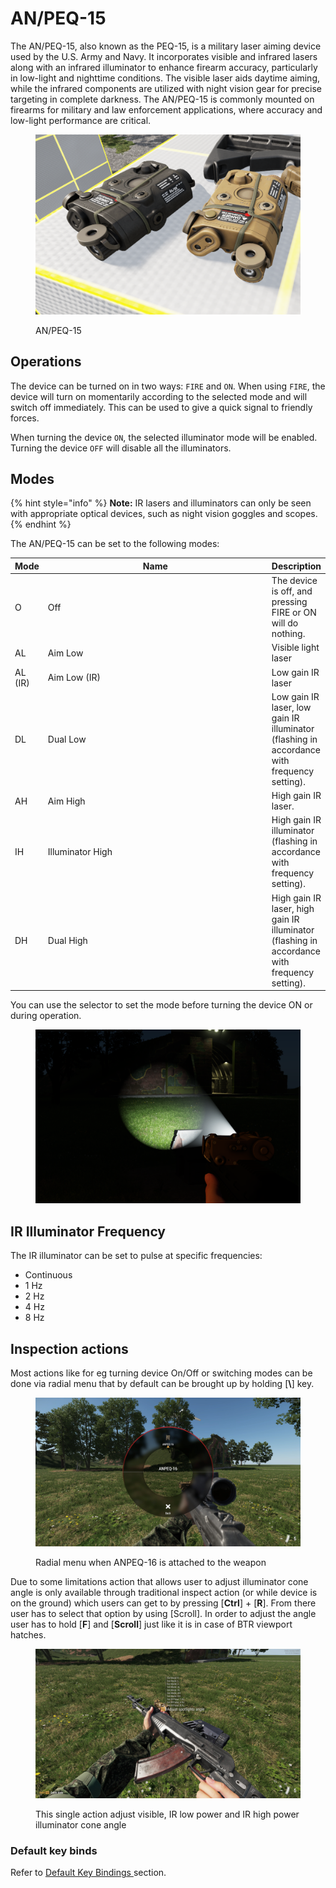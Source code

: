 # AN/PEQ-15

The AN/PEQ-15, also known as the PEQ-15, is a military laser aiming device used by the U.S. Army and Navy. It incorporates visible and infrared lasers along with an infrared illuminator to enhance firearm accuracy, particularly in low-light and nighttime conditions. The visible laser aids daytime aiming, while the infrared components are utilized with night vision gear for precise targeting in complete darkness. The AN/PEQ-15 is commonly mounted on firearms for military and law enforcement applications, where accuracy and low-light performance are critical.

<figure><img src="../../../../../../.gitbook/assets/image (29).png" alt=""><figcaption><p>AN/PEQ-15</p></figcaption></figure>

## Operations

The device can be turned on in two ways: `FIRE` and `ON`. When using `FIRE`, the device will turn on momentarily according to the selected mode and will switch off immediately. This can be used to give a quick signal to friendly forces.

When turning the device `ON`, the selected illuminator mode will be enabled. Turning the device `OFF` will disable all the illuminators.

## Modes

{% hint style="info" %}
**Note:** IR lasers and illuminators can only be seen with appropriate optical devices, such as night vision goggles and scopes.
{% endhint %}

The AN/PEQ-15 can be set to the following modes:

<table><thead><tr><th>Mode</th><th width="492.3333333333333">Name</th><th>Description</th></tr></thead><tbody><tr><td>O</td><td>Off</td><td>The device is off, and pressing FIRE or ON will do nothing.</td></tr><tr><td>AL</td><td>Aim Low</td><td>Visible light laser</td></tr><tr><td>AL (IR)</td><td>Aim Low (IR)</td><td>Low gain IR laser</td></tr><tr><td>DL</td><td>Dual Low</td><td>Low gain IR laser, low gain IR illuminator (flashing in accordance with frequency setting).</td></tr><tr><td>AH</td><td>Aim High</td><td>High gain IR laser.</td></tr><tr><td>IH</td><td>Illuminator High</td><td>High gain IR illuminator (flashing in accordance with frequency setting).</td></tr><tr><td>DH</td><td>Dual High</td><td>High gain IR laser, high gain IR illuminator (flashing in accordance with frequency setting).</td></tr></tbody></table>

You can use the selector to set the mode before turning the device ON or during operation.

<figure><img src="../../../../../../.gitbook/assets/image (112).png" alt=""><figcaption></figcaption></figure>

## IR Illuminator Frequency

The IR illuminator can be set to pulse at specific frequencies:

* Continuous
* 1 Hz
* 2 Hz
* 4 Hz
* 8 Hz

## Inspection actions

Most actions like for eg turning device On/Off or switching modes can be done via radial menu that by default can be brought up by holding \[**\\**] key.

<figure><img src="../../../../../../.gitbook/assets/20230511151259_1.jpg" alt=""><figcaption><p>Radial menu when ANPEQ-16 is attached to the weapon</p></figcaption></figure>

Due to some limitations action that allows user to adjust illuminator cone angle is only available through traditional inspect action (or while device is on the ground) which users can get to by pressing \[**Ctrl**] + \[**R**]. From there user has to select that option by using \[Scroll]. In order to adjust the angle user has to hold \[**F**] and \[**Scroll**] just like it is in case of BTR viewport hatches.

<figure><img src="../../../../../../.gitbook/assets/20230511151252_1.jpg" alt=""><figcaption><p>This single action adjust visible, IR low power and IR high power illuminator cone angle</p></figcaption></figure>

### Default key binds

Refer to [Default Key Bindings ](../../../../general-systems/default-key-binds.md)section.
